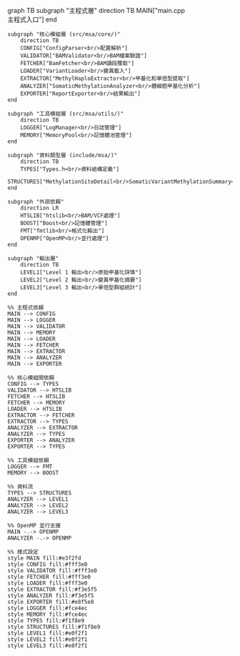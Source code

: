 graph TB
    subgraph "主程式層"
        direction TB
        MAIN["main.cpp<br/>主程式入口"]
    end
    
    subgraph "核心模組層 (src/msa/core/)"
        direction TB
        CONFIG["ConfigParser<br/>配置解析"]
        VALIDATOR["BAMValidator<br/>BAM檔案驗證"]
        FETCHER["BamFetcher<br/>BAM讀段獲取"]
        LOADER["VariantLoader<br/>變異載入"]
        EXTRACTOR["MethylHaploExtractor<br/>甲基化和單倍型提取"]
        ANALYZER["SomaticMethylationAnalyzer<br/>體細胞甲基化分析"]
        EXPORTER["ReportExporter<br/>結果輸出"]
    end
    
    subgraph "工具模組層 (src/msa/utils/)"
        direction TB
        LOGGER["LogManager<br/>日誌管理"]
        MEMORY["MemoryPool<br/>記憶體池管理"]
    end
    
    subgraph "資料類型層 (include/msa/)"
        direction TB
        TYPES["Types.h<br/>資料結構定義"]
        STRUCTURES["MethylationSiteDetail<br/>SomaticVariantMethylationSummary<br/>AggregatedHaplotypeStats<br/>AnalysisResults"]
    end
    
    subgraph "外部依賴"
        direction LR
        HTSLIB["htslib<br/>BAM/VCF處理"]
        BOOST["Boost<br/>記憶體管理"]
        FMT["fmtlib<br/>格式化輸出"]
        OPENMP["OpenMP<br/>並行處理"]
    end
    
    subgraph "輸出層"
        direction TB
        LEVEL1["Level 1 輸出<br/>原始甲基化詳情"]
        LEVEL2["Level 2 輸出<br/>變異甲基化摘要"]
        LEVEL3["Level 3 輸出<br/>單倍型群組統計"]
    end
    
    %% 主程式依賴
    MAIN --> CONFIG
    MAIN --> LOGGER
    MAIN --> VALIDATOR
    MAIN --> MEMORY
    MAIN --> LOADER
    MAIN --> FETCHER
    MAIN --> EXTRACTOR
    MAIN --> ANALYZER
    MAIN --> EXPORTER
    
    %% 核心模組間依賴
    CONFIG --> TYPES
    VALIDATOR --> HTSLIB
    FETCHER --> HTSLIB
    FETCHER --> MEMORY
    LOADER --> HTSLIB
    EXTRACTOR --> FETCHER
    EXTRACTOR --> TYPES
    ANALYZER --> EXTRACTOR
    ANALYZER --> TYPES
    EXPORTER --> ANALYZER
    EXPORTER --> TYPES
    
    %% 工具模組依賴
    LOGGER --> FMT
    MEMORY --> BOOST
    
    %% 資料流
    TYPES --> STRUCTURES
    ANALYZER --> LEVEL1
    ANALYZER --> LEVEL2
    ANALYZER --> LEVEL3
    
    %% OpenMP 並行支援
    MAIN -.-> OPENMP
    ANALYZER -.-> OPENMP
    
    %% 樣式設定
    style MAIN fill:#e3f2fd
    style CONFIG fill:#fff3e0
    style VALIDATOR fill:#fff3e0
    style FETCHER fill:#fff3e0
    style LOADER fill:#fff3e0
    style EXTRACTOR fill:#f3e5f5
    style ANALYZER fill:#f3e5f5
    style EXPORTER fill:#e8f5e8
    style LOGGER fill:#fce4ec
    style MEMORY fill:#fce4ec
    style TYPES fill:#f1f8e9
    style STRUCTURES fill:#f1f8e9
    style LEVEL1 fill:#e0f2f1
    style LEVEL2 fill:#e0f2f1
    style LEVEL3 fill:#e0f2f1